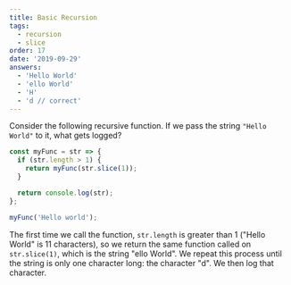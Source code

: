 ```yaml
---
title: Basic Recursion
tags:
  - recursion
  - slice
order: 17
date: '2019-09-29'
answers:
  - 'Hello World'
  - 'ello World'
  - 'H'
  - 'd // correct'
---
```


Consider the following recursive function. If we pass the string `"Hello World"` to it, what gets logged?

```javascript
const myFunc = str => {
  if (str.length > 1) {
    return myFunc(str.slice(1));
  }

  return console.log(str);
};

myFunc('Hello world');
```

<!-- explanation -->

The first time we call the function, `str.length` is greater than 1 ("Hello World" is 11 characters), so we return the same function called on `str.slice(1)`, which is the string "ello World". We repeat this process until the string is only one character long: the character "d". We then log that character.

